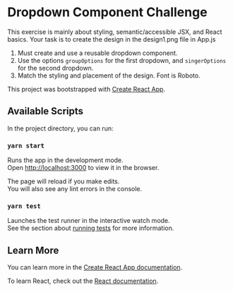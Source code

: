 # Dropdown Component Challenge
This exercise is mainly about styling, semantic/accessible JSX, and React basics. Your task is to create the design in the design1.png file in App.js

1. Must create and use a reusable dropdown component.
2. Use the options `groupOptions` for the first dropdown, and `singerOptions` for the second dropdown.
3. Match the styling and placement of the design. Font is Roboto.

This project was bootstrapped with [Create React App](https://github.com/facebook/create-react-app).

## Available Scripts

In the project directory, you can run:

### `yarn start`

Runs the app in the development mode.\
Open [http://localhost:3000](http://localhost:3000) to view it in the browser.

The page will reload if you make edits.\
You will also see any lint errors in the console.

### `yarn test`

Launches the test runner in the interactive watch mode.\
See the section about [running tests](https://facebook.github.io/create-react-app/docs/running-tests) for more information.

## Learn More

You can learn more in the [Create React App documentation](https://facebook.github.io/create-react-app/docs/getting-started).

To learn React, check out the [React documentation](https://reactjs.org/).
